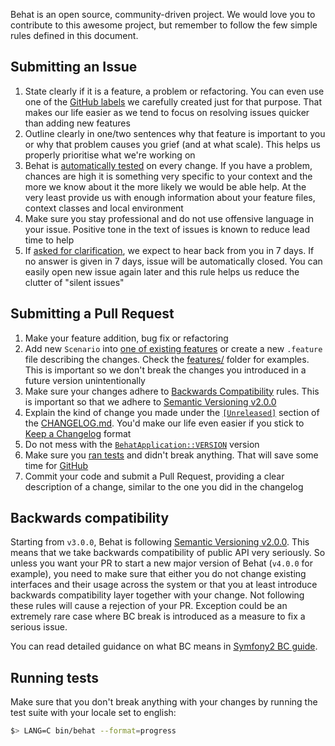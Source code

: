 Behat is an open source, community-driven project. We would love you to contribute to
this awesome project, but remember to follow the few simple rules defined in this
document.

## Submitting an Issue

1. State clearly if it is a feature, a problem or refactoring. You can even use one
of the [GitHub labels](https://github.com/Behat/Behat/labels) we carefully created
just for that purpose. That makes our life easier as we tend to focus on resolving
issues quicker than adding new features
2. Outline clearly in one/two sentences why that feature is important to you or why
that problem causes you grief (and at what scale). This helps us properly prioritise
what we're working on
3. Behat is [automatically tested](https://github.com/Behat/Behat/actions) on every change.
If you have a problem, chances are high it is something very specific to your context
and the more we know about it the more likely we would be able help. At the very least
provide us with enough information about your feature files, context classes and local
environment
4. Make sure you stay professional and do not use offensive language in your issue.
Positive tone in the text of issues is known to reduce lead time to help
5. If [asked for clarification](https://github.com/Behat/Behat/labels/requires%20clarification),
we expect to hear back from you in 7 days. If no answer is given in 7 days, issue will
be automatically closed. You can easily open new issue again later and this rule helps
us reduce the clutter of "silent issues"

## Submitting a Pull Request

1. Make your feature addition, bug fix or refactoring
2. Add new `Scenario` into [one of existing features](features) or create a new `.feature` file describing
the changes. Check the [features/](features) folder for examples. This is important so we don't break the
changes you introduced in a future version unintentionally
3. Make sure your changes adhere to [Backwards Compatibility](#backwards-compatibility) rules. This is important
so that we adhere to [Semantic Versioning v2.0.0](http://semver.org/spec/v2.0.0.html)
4. Explain the kind of change you made under the [`[Unreleased]`](CHANGELOG.md#unreleased) section of the
[CHANGELOG.md](CHANGELOG.md). You'd make our life even easier if you stick to [Keep a Changelog](http://keepachangelog.com/en/0.3.0/) format
5. Do not mess with the [`BehatApplication::VERSION`](src/Behat/Behat/ApplicationFactory.php#L48) version
6. Make sure you [ran tests](#running-tests) and didn't break anything. That will save some time for
[GitHub](https://github.com/Behat/Behat/actions)
7. Commit your code and submit a Pull Request, providing a clear description of a change,
similar to the one you did in the changelog

## Backwards compatibility

Starting from `v3.0.0`, Behat is following [Semantic Versioning v2.0.0](http://semver.org/spec/v2.0.0.html).
This means that we take backwards compatibility of public API very seriously. So unless you want your PR to start a
new major version of Behat (`v4.0.0` for example), you need to make sure that either you do not change existing
interfaces and their usage across the system or that you at least introduce backwards compatibility layer together with
your change. Not following these rules will cause a rejection of your PR. Exception could be an extremely rare case
where BC break is introduced as a measure to fix a serious issue.

You can read detailed guidance on what BC means in [Symfony2 BC guide](http://symfony.com/doc/current/contributing/code/bc.html).

## Running tests

Make sure that you don't break anything with your changes by running the test
suite with your locale set to english:

```bash
$> LANG=C bin/behat --format=progress
```
